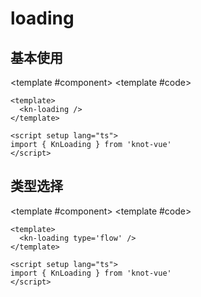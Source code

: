 # loading

## 基本使用

<ComponentCard>

<template #component>
  <kn-loading />
</template>
<template #code>

```vue
<template>
  <kn-loading />
</template>

<script setup lang="ts">
import { KnLoading } from 'knot-vue'
</script>
```

</template>
</ComponentCard>

## 类型选择

<ComponentCard>

<template #component>
  <kn-loading type='flow' />
</template>
<template #code>

```vue
<template>
  <kn-loading type='flow' />
</template>

<script setup lang="ts">
import { KnLoading } from 'knot-vue'
</script>
```

</template>
</ComponentCard>